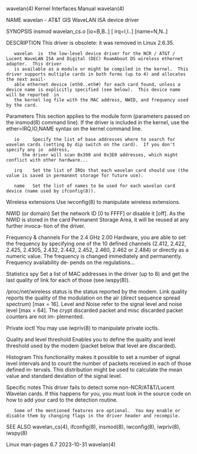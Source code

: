 wavelan(4)							   Kernel Interfaces Manual							    wavelan(4)

NAME
       wavelan - AT&T GIS WaveLAN ISA device driver

SYNOPSIS
       insmod wavelan_cs.o [io=B,B..] [ irq=I,I..] [name=N,N..]

DESCRIPTION
       This driver is obsolete: it was removed in Linux 2.6.35.

       wavelan	is  the low-level device driver for the NCR / AT&T / Lucent WaveLAN ISA and Digital (DEC) RoamAbout DS wireless ethernet adapter.  This driver
       is available as a module or might be compiled in the kernel.  This driver supports multiple cards in both forms (up to 4) and allocates the next avail‐
       able ethernet device (eth0..eth#) for each card found, unless a device name is explicitly specified (see below).	 This device name will be reported  in
       the kernel log file with the MAC address, NWID, and frequency used by the card.

   Parameters
       This  section  applies  to  the	module	form  (parameters  passed  on  the  insmod(8) command line).  If the driver is included in the kernel, use the
       ether=IRQ,IO,NAME syntax on the kernel command line.

       io     Specify the list of base addresses where to search for wavelan cards (setting by dip switch on the card).	 If you don't specify any io  address,
	      the driver will scan 0x390 and 0x3E0 addresses, which might conflict with other hardware...

       irq    Set the list of IRQs that each wavelan card should use (the value is saved in permanent storage for future use).

       name   Set the list of names to be used for each wavelan card device (name used by ifconfig(8)).

   Wireless extensions
       Use iwconfig(8) to manipulate wireless extensions.

   NWID (or domain)
       Set the network ID [0 to FFFF] or disable it [off].  As the NWID is stored in the card Permanent Storage Area, it will be reused at any further invoca‐
       tion of the driver.

   Frequency & channels
       For  the	 2.4 GHz  2.00	Hardware,  you are able to set the frequency by specifying one of the 10 defined channels (2.412, 2.422, 2.425, 2.4305, 2.432,
       2.442, 2.452, 2.460, 2.462 or 2.484) or directly as a numeric value.  The frequency is changed immediately and permanently.  Frequency availability de‐
       pends on the regulations...

   Statistics spy
       Set a list of MAC addresses in the driver (up to 8) and get the last quality of link for each of those (see iwspy(8)).

   /proc/net/wireless
       status is the status reported by the modem.  Link quality reports the quality of the modulation on the air (direct sequence  spread  spectrum)  [max  =
       16].   Level and Noise refer to the signal level and noise level [max = 64].  The crypt discarded packet and misc discarded packet counters are not im‐
       plemented.

   Private ioctl
       You may use iwpriv(8) to manipulate private ioctls.

   Quality and level threshold
       Enables you to define the quality and level threshold used by the modem (packet below that level are discarded).

   Histogram
       This functionality makes it possible to set a number of signal level intervals and to count the number of packets received in each of those defined in‐
       tervals.	 This distribution might be used to calculate the mean value and standard deviation of the signal level.

   Specific notes
       This driver fails to detect some non-NCR/AT&T/Lucent Wavelan cards.  If this happens for you, you must look in the source code on how to add your  card
       to the detection routine.

       Some of the mentioned features are optional.  You may enable or disable them by changing flags in the driver header and recompile.

SEE ALSO
       wavelan_cs(4), ifconfig(8), insmod(8), iwconfig(8), iwpriv(8), iwspy(8)

Linux man-pages 6.7							  2023-10-31								    wavelan(4)
